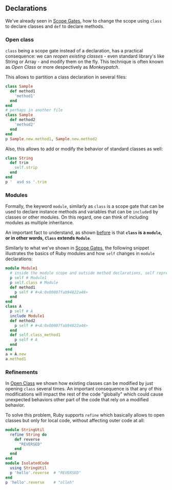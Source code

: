 
<i id="declarations"></i>

## Declarations

We've already seen in [Scope Gates](#scope-gates), how to change the scope using `class` to declare classes and `def` to declare methods.

<i id="open-class"></i>

### Open class

`class` being a scope gate instead of a declaration, has a practical consequence: we can *reopen existing classes* - even standard library's like String or Array - and modify them on the fly. This technique is often known as *Open Class* or more despectively as *Monkeypatch*.

This allows to partition a class declaration in several files:

```rb
class Sample
  def method1
    'method1'
  end
end
# perhaps in another file
class Sample 
  def method2
    'method2'
  end
end
p Sample.new.method1, Sample.new.method2
```

Also, this allows to add or modify the behavior of standard classes as well:

```rb
class String
  def trim
    self.strip
  end
end
p '  asd ss '.trim
```

<i id="modules"></i>

### Modules

Formally, the keyword `module`, similarly as `class` is a scope gate that can be used to declare instance methods and variables that can be `include`d by classes or other modules. On this regard, one can think of including modules as multiple inheritance.

An important fact to understand, as shown [before](#the-ruby-class-hierarchy) is that **`class` is a `module`, or in other words, `Class` extends `Module`**.

Similarly to what we've shown in [Scope Gates](#scope-gates), the following snippet illustrates the basics of Ruby modules and how `self` changes in `module` declarations:

```rb
module Module1
  # inside the module scope and outside method declarations, self represent the module 
  p self # Module1
  p self.class # Module
  def method1
    p self # #<A:0x00007fab94822a48>
  end
end
class A
  p self # A
  include Module1
  def method2
    p self # #<A:0x00007fab94822a48>
  end
  def self.class_method1
    p self # A
  end
end
a = A.new
a.method1
```


<i id="refinements"></i>

### Refinements

In [Open Class](open-class) we shown how existing classes can be modified by just opening `class` several times. An important consequence is that any of this modifications will impact the rest of the code "globally" which could cause unexpected behaviors other part of the code that rely on a modified behavior. 

To solve this problem, Ruby supports `refine` which basically allows to open classes but only for local code, without affecting outer code at all:

```rb
module StringUtil
  refine String do
    def reverse
      "REVERSED"
    end
  end
end
module IsolatedCode
  using StringUtil
  p 'hello'.reverse  # "REVERSED"
end
p 'hello'.reverse    # "olleh"
```


<div class="page-break"></div>

